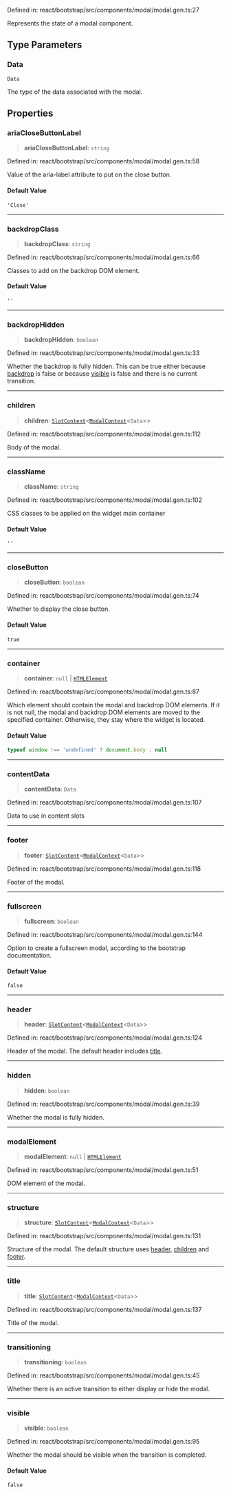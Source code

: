 Defined in: react/bootstrap/src/components/modal/modal.gen.ts:27

Represents the state of a modal component.

## Type Parameters

### Data

`Data`

The type of the data associated with the modal.

## Properties

### ariaCloseButtonLabel

> **ariaCloseButtonLabel**: `string`

Defined in: react/bootstrap/src/components/modal/modal.gen.ts:58

Value of the aria-label attribute to put on the close button.

#### Default Value

`'Close'`

***

### backdropClass

> **backdropClass**: `string`

Defined in: react/bootstrap/src/components/modal/modal.gen.ts:66

Classes to add on the backdrop DOM element.

#### Default Value

`''`

***

### backdropHidden

> **backdropHidden**: `boolean`

Defined in: react/bootstrap/src/components/modal/modal.gen.ts:33

Whether the backdrop is fully hidden. This can be true either because [backdrop](ModalProps.md#backdrop) is false or
because [visible](ModalProps.md#visible) is false and there is no current transition.

***

### children

> **children**: [`SlotContent`](../type-aliases/SlotContent.md)\<[`ModalContext`](ModalContext.md)\<`Data`\>\>

Defined in: react/bootstrap/src/components/modal/modal.gen.ts:112

Body of the modal.

***

### className

> **className**: `string`

Defined in: react/bootstrap/src/components/modal/modal.gen.ts:102

CSS classes to be applied on the widget main container

#### Default Value

`''`

***

### closeButton

> **closeButton**: `boolean`

Defined in: react/bootstrap/src/components/modal/modal.gen.ts:74

Whether to display the close button.

#### Default Value

`true`

***

### container

> **container**: `null` \| [`HTMLElement`](https://developer.mozilla.org/docs/Web/API/HTMLElement)

Defined in: react/bootstrap/src/components/modal/modal.gen.ts:87

Which element should contain the modal and backdrop DOM elements.
If it is not null, the modal and backdrop DOM elements are moved to the specified container.
Otherwise, they stay where the widget is located.

#### Default Value

```ts
typeof window !== 'undefined' ? document.body : null
```

***

### contentData

> **contentData**: `Data`

Defined in: react/bootstrap/src/components/modal/modal.gen.ts:107

Data to use in content slots

***

### footer

> **footer**: [`SlotContent`](../type-aliases/SlotContent.md)\<[`ModalContext`](ModalContext.md)\<`Data`\>\>

Defined in: react/bootstrap/src/components/modal/modal.gen.ts:118

Footer of the modal.

***

### fullscreen

> **fullscreen**: `boolean`

Defined in: react/bootstrap/src/components/modal/modal.gen.ts:144

Option to create a fullscreen modal, according to the bootstrap documentation.

#### Default Value

`false`

***

### header

> **header**: [`SlotContent`](../type-aliases/SlotContent.md)\<[`ModalContext`](ModalContext.md)\<`Data`\>\>

Defined in: react/bootstrap/src/components/modal/modal.gen.ts:124

Header of the modal. The default header includes [title](ModalProps.md#title).

***

### hidden

> **hidden**: `boolean`

Defined in: react/bootstrap/src/components/modal/modal.gen.ts:39

Whether the modal is fully hidden.

***

### modalElement

> **modalElement**: `null` \| [`HTMLElement`](https://developer.mozilla.org/docs/Web/API/HTMLElement)

Defined in: react/bootstrap/src/components/modal/modal.gen.ts:51

DOM element of the modal.

***

### structure

> **structure**: [`SlotContent`](../type-aliases/SlotContent.md)\<[`ModalContext`](ModalContext.md)\<`Data`\>\>

Defined in: react/bootstrap/src/components/modal/modal.gen.ts:131

Structure of the modal.
The default structure uses [header](ModalProps.md#header), [children](ModalProps.md#children) and [footer](ModalProps.md#footer).

***

### title

> **title**: [`SlotContent`](../type-aliases/SlotContent.md)\<[`ModalContext`](ModalContext.md)\<`Data`\>\>

Defined in: react/bootstrap/src/components/modal/modal.gen.ts:137

Title of the modal.

***

### transitioning

> **transitioning**: `boolean`

Defined in: react/bootstrap/src/components/modal/modal.gen.ts:45

Whether there is an active transition to either display or hide the modal.

***

### visible

> **visible**: `boolean`

Defined in: react/bootstrap/src/components/modal/modal.gen.ts:95

Whether the modal should be visible when the transition is completed.

#### Default Value

`false`

